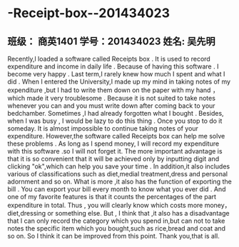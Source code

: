 # -Receipt-box--201434023
  班级：  商英1401 学号：201434023   姓名:   吴先明
------
Recently,l loaded a software called Receipts box . 
It is used to record expenditure and income in daily life .
Because of having this software . I become very happy .
Last term,I rarely knew how much I spent and what I did .
When I entered the University,I made up my mind in taking notes of my expenditure ,but I had to write them down on the paper with my hand ，which made it very troublesome .
Because it is not suited to take notes whenever you can and you must write down after coming back to your bedchamber.
Sometimes ,I had already forgotten what I bought .
Besides, when I was busy , I would be lazy to do this thing .
Once you stop to do it someday. It is almost impossible to continue taking notes of your expenditure.
However,the software called Receipts box can help me solve these problems .
As long as I spend money, I will record my expenditure with this software .so I will not forget it.
The more important advantage is that it is so convenient that it will be achieved only by inputting digit and clicking "ok",which can help you save your time .
In addition,it also includes various of classifications such as diet,medial treatment,dress and personal adornment and so on.
What is more ,it also has the function of exporting the bill .
You can export your bill every month to know what you ever did .
And one of my favorite features is that it counts the percentages of the part expenditure in total.
Thus , you will clearly know which costs more money，diet,dressing or something else.
But , I think that ,it also has a disadvantage that I can only record the category which you spend in,but can not to take notes the specific item which you bought,such as rice,bread and coat and so on.
So I think it can be improved from this point. 
Thank you,that is all.
